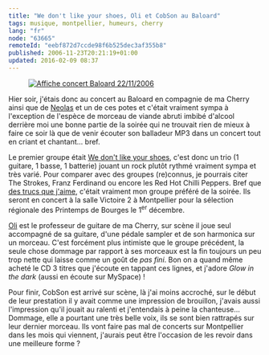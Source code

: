 ```yaml
---
title: "We don't like your shoes, Oli et CobSon au Baloard"
tags: musique, montpellier, humeurs, cherry
lang: "fr"
node: "63665"
remoteId: "eebf872d7ccde98f6b525dec3af355b8"
published: 2006-11-23T20:21:19+01:00
updated: 2016-02-09 08:37
---
```

 
<figure class="object-left"><a href="/images/affiche-concert-baloard-22-11-2006.jpg"><img loading="lazy" src="/images/220x/affiche-concert-baloard-22-11-2006.jpg" alt="Affiche concert Baloard 22/11/2006">
</a></figure>


Hier soir, j'étais donc au concert au Baloard en compagnie de ma Cherry ainsi
que de
[Neolas](http://www.neolas.net/index.php?post/2006/11/23/21-concert-au-baloard-excellent)
et un de ces potes et c'était vraiment sympa à l'exception de l'espèce de
morceau de viande abruti imbibé d'alcool derrière moi une bonne partie de la
soirée qui ne trouvait rien de mieux à faire ce soir là que de venir écouter son
balladeur MP3 dans un concert tout en criant et chantant... bref.
 
Le premier groupe était [We don't like your
shoes](http://myspace.com/wedontlikeyourshoes), c'est donc un trio (1 guitare, 1
basse, 1 batterie) jouant un rock plutôt rythmé vraiment sympa et très varié.
Pour comparer avec des groupes (re)connus, je pourrais citer The Strokes, Franz
Ferdinand ou encore les Red Hot Chilli Peppers. Bref que [des trucs que
j'aime](http://www.last.fm/user/TiGr0u/), c'était vraiment mon groupe préféré de
la soirée. Ils seront en concert à la salle Victoire 2 à Montpellier pour la
sélection régionale des Printemps de Bourges le 1<sup>er</sup> décembre.

[Oli](http://myspace.com/olimusique) est le professeur de guitare de ma Cherry,
sur scène il joue seul accompagné de sa guitare, d'une pédale sampler et de son
harmonica sur un morceau. C'est forcément plus intimiste que le groupe
précédent, la seule chose dommage par rapport à ses morceaux est la fin toujours
un peu trop nette qui laisse comme un goût de *pas fini*. Bon on a quand même
acheté le CD 3 titres que j'écoute en tappant ces lignes, et j'adore *Glow in
the dark* (aussi en écoute sur MySpace)&nbsp;!
 
Pour finir, CobSon est arrivé sur scène, là j'ai moins accroché, sur le début de
leur prestation il y avait comme une impression de brouillon, j'avais aussi
l'impression qu'il jouait au ralenti et j'entendais à peine la chanteuse...
Dommage, elle a pourtant une très belle voix, ils se sont bien rattrapés sur
leur dernier morceau. Ils vont faire pas mal de concerts sur Montpellier dans
les mois qui viennent, j'aurais peut être l'occasion de les revoir dans une
meilleure forme&nbsp;?
